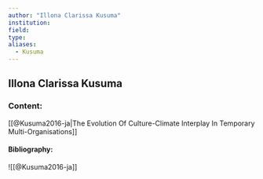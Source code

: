 ```yaml
---
author: "Illona Clarissa Kusuma"
institution:
field:
type:
aliases:
  - Kusuma
---
```


## Illona Clarissa Kusuma

### Content:
[[@Kusuma2016-ja|The Evolution Of Culture-Climate Interplay In Temporary Multi-Organisations]]

#### Bibliography:

![[@Kusuma2016-ja]]